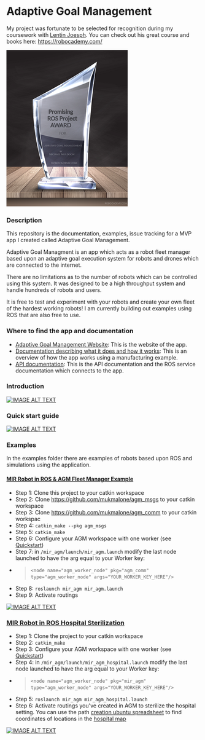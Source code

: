 # Adaptive Goal Management #


My project was fortunate to be selected for recognition during my coursework with [Lentin Joesph](https://www.linkedin.com/in/lentinjoseph/).  You can check out his great course and books here: https://robocademy.com/

![image info](./documentation/pictures/2.png)


### Description ###

This repository is the documentation, examples, issue tracking for a MVP app I created called Adaptive Goal Management.

Adaptive Goal Managment is an app which acts as a robot fleet manager based upon an adaptive goal execution system for robots and drones which are connected to the internet.  

There are no limitations as to the number of robots which can be controlled using this system.  It was designed to be a high throughput system and handle hundreds of robots and users.

It is free to test and experiment with your robots and create your own fleet of the hardest working robots!  I am currently building out examples using ROS that are also free to use.

### Where to find the app and documentation ###

- [Adaptive Goal Management Website](https://adaptive-goal-management.herokuapp.com/): This is the website of the app. 
- [Documentation describing what it does and how it works](https://github.com/mukmalone/AdpativeGoalManagement/blob/master/documentation/Adaptive%20Goal%20Management-Overview.pdf): This is an overview of how the app works using a manufacturing example.
- [API documentation](https://github.com/mukmalone/AdpativeGoalManagement/blob/master/documentation/API_Documentation.md): This is the API documentation and the ROS service documentation which connects to the app.

### Introduction ###
[![IMAGE ALT TEXT](http://img.youtube.com/vi/hbpWmQUFGMc/0.jpg)](https://youtu.be/hbpWmQUFGMc "Robotic Adaptive Goal Managment - Introduction")

### Quick start guide ###
[![IMAGE ALT TEXT](http://img.youtube.com/vi/ex2v6yrXj6A/0.jpg)](https://youtu.be/ex2v6yrXj6A "AGM Quick Start")

### Examples ###
In the examples folder there are examples of robots based upon ROS and simulations using the application.

#### [MIR Robot in ROS & AGM Fleet Manager Example](https://github.com/mukmalone/AdpativeGoalManagement/tree/master/examples/mir_robot) ####

- Step 1: Clone this project to your catkin workspace
- Step 2: Clone https://github.com/mukmalone/agm_msgs to your catkin workspace
- Step 3: Clone https://github.com/mukmalone/agm_comm to your catkin workspac
- Step 4: `catkin_make --pkg agm_msgs`
- Step 5: `catkin_make`
- Step 6: Configure your AGM workspace with one worker (see [Quickstart](https://www.youtube.com/watch?v=ex2v6yrXj6A&feature=youtu.be))
- Step 7: in `/mir_agm/launch/mir_agm.launch` modify the last node launched to have the arg equal to your Worker key:
- > `<node name="agm_worker_node" pkg="agm_comm" type="agm_worker_node" args="YOUR_WORKER_KEY_HERE"/>`
- Step 8: `roslaunch mir_agm mir_agm.launch`
- Step 9: Activate routings

[![IMAGE ALT TEXT](http://img.youtube.com/vi/ErKl_EgNA28/0.jpg)](https://youtu.be/ErKl_EgNA28 "MIR Robot in ROS & Adaptive Goal Management Implementation")

### [MIR Robot in ROS Hospital Sterilization](https://github.com/mukmalone/AdpativeGoalManagement/tree/master/examples/mir_robot/mir_agm/launch) ###
- Step 1: Clone the project to your catkin workspace
- Step 2: `catkin_make`
- Step 3: Configure your AGM workspace with one worker (see [Quickstart](https://www.youtube.com/watch?v=ex2v6yrXj6A&feature=youtu.be))
- Step 4: in `/mir_agm/launch/mir_agm_hospital.launch` modify the last node launched to have the arg equal to your Worker key:
- > `<node name="agm_worker_node" pkg="mir_agm" type="agm_worker_node" args="YOUR_WORKER_KEY_HERE"/>`
- Step 5: `roslaunch mir_agm mir_agm_hospital.launch`
- Step 6: Activate routings you've created in AGM to sterilize the hospital setting.  You can use the path [creation ubuntu spreadsheet](https://github.com/mukmalone/AdpativeGoalManagement/blob/master/documentation/path_building_v1.ods) to find coordinates of locations in the [hospital map](https://github.com/mukmalone/AdpativeGoalManagement/tree/master/examples/mir_robot/mir_agm/maps)

[![IMAGE ALT TEXT](http://img.youtube.com/vi/WQkUFjGvlpc/0.jpg)](https://youtu.be/WQkUFjGvlpc "ROS Hector Mapping using MIR in hospital setting")

